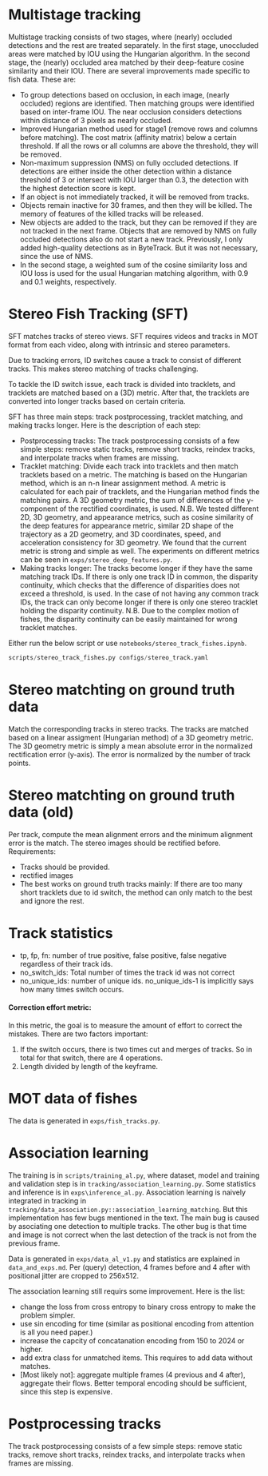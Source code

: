 Multistage tracking
===================

Multistage tracking consists of two stages, where (nearly) occluded detections and the rest are treated separately. In the first stage, unoccluded areas were matched by IOU using the Hungarian algorithm. In the second stage, the (nearly) occluded area matched by their deep-feature cosine similarity and their IOU. There are several improvements made specific to fish data. These are:

- To group detections based on occlusion, in each image, (nearly occluded) regions are identified. Then matching groups were identified based on inter-frame IOU. The near occlusion considers detections within distance of 3 pixels as nearly occluded.
- Improved Hungarian method used for stage1 (remove rows and columns before matching). The cost matrix (affinity matrix) below a certain threshold. If all the rows or all columns are above the threshold, they will be removed.
- Non-maximum suppression (NMS) on fully occluded detections. If detections are either inside the other detection within a distance threshold of 3 or intersect with IOU larger than 0.3, the detection with the highest detection score is kept.
- If an object is not immediately tracked, it will be removed from tracks.
- Objects remain inactive for 30 frames, and then they will be killed. The memory of features of the killed tracks will be released.
- New objects are added to the track, but they can be removed if they are not tracked in the next frame. Objects that are removed by NMS on fully occluded detections also do not start a new track. Previously, I only added high-quality detections as in ByteTrack. But it was not necessary, since the use of NMS.
- In the second stage, a weighted sum of the cosine similarity loss and IOU loss is used for the usual Hungarian matching algorithm, with 0.9 and 0.1 weights, respectively.


Stereo Fish Tracking (SFT)
====================
SFT matches tracks of stereo views. SFT requires videos and tracks in MOT format from each video, along with intrinsic and stereo parameters.

Due to tracking errors, ID switches cause a track to consist of different tracks. This makes stereo matching of tracks challenging.

To tackle the ID switch issue, each track is divided into tracklets, and tracklets are matched based on a (3D) metric. After that, the tracklets are converted into longer tracks based on certain criteria.

SFT has three main steps: track postprocessing, tracklet matching, and making tracks longer. Here is the description of each step:

- Postprocessing tracks: The track postprocessing consists of a few simple steps: remove static tracks, remove short tracks, reindex tracks, and interpolate tracks when frames are missing.
- Tracklet matching: Divide each track into tracklets and then match tracklets based on a metric. The matching is based on the Hungarian method, which is an n-n linear assignment method. A metric is calculated for each pair of tracklets, and the Hungarian method finds the matching pairs. A 3D geometry metric, the sum of differences of the y-component of the rectified coordinates, is used. N.B. We tested different 2D, 3D geometry, and appearance metrics, such as cosine similarity of the deep features for appearance metric, similar 2D shape of the trajectory as a 2D geometry, and 3D coordinates, speed, and acceleration consistency for 3D geometry. We found that the current metric is strong and simple as well. The experiments on different metrics can be seen in `exps/stereo_deep_features.py`.
- Making tracks longer: The tracks become longer if they have the same matching track IDs. If there is only one track ID in common, the disparity continuity, which checks that the difference of disparities does not exceed a threshold, is used. In the case of not having any common track IDs, the track can only become longer if there is only one stereo tracklet holding the disparity continuity. N.B. Due to the complex motion of fishes, the disparity continuity can be easily maintained for wrong tracklet matches.

Either run the below script or use `notebooks/stereo_track_fishes.ipynb`.
```python
scripts/stereo_track_fishes.py configs/stereo_track.yaml
```

Stereo matchting on ground truth data
================
Match the corresponding tracks in stereo tracks. The tracks are matched based on a linear assigment (Hungarian method) of a 3D geometry metric. The 3D geometry metric is simply a mean absolute error in the normalized rectification error (y-axis). The error is normalized by the number of track points. 


Stereo matchting on ground truth data (old)
================
Per track, compute the mean alignment errors and the minimum alignment error is the match. The stereo images should be rectified before.
Requirements: 
- Tracks should be provided.
- rectified images 
- The best works on ground truth tracks mainly: If there are too many short tracklets due to id switch, the method can only match to the best and ignore the rest.  

Track statistics
===========
- tp, fp, fn: number of true positive, false positive, false negative regardless of their track ids.
- no_switch_ids: Total number of times the track id was not correct
- no_unique_ids: number of unique ids. no_unique_ids-1 is implicitly says how many times switch occurs.

#### Correction effort metric:
In this metric, the goal is to measure the amount of effort to correct the mistakes. There are two factors important:
1. If the switch occurs, there is two times cut and merges of tracks. So in total for that switch, there are 4 operations. 
2. Length divided by length of the keyframe.

MOT data of fishes
==================
The data is generated in `exps/fish_tracks.py`.

Association learning
==================

The training is in `scripts/training_al.py`, where dataset, model and training and validation step is in `tracking/association_learning.py`. Some statistics and inference is in `exps\inference_al.py`. Association learning is naively integrated in tracking in `tracking/data_association.py::association_learning_matching`. But this implementation has few bugs mentioned in the text. The main bug is caused by asociating one detection to multiple tracks. The other bug is that time and image is not correct when the last detection of the track is not from the previous frame. 

Data is generated in `exps/data_al_v1.py` and statistics are explained in `data_and_exps.md`. Per (query) detection, 4 frames before and 4 after with positional jitter are cropped to 256x512.  

The association learning still requirs some improvement. Here is the list:
- change the loss from cross entropy to binary cross entropy to make the problem simpler.
- use sin encoding for time (similar as positional encoding from attention is all you need paper.)
- increase the capcity of concatanation encoding from 150 to 2024 or higher. 
- add extra class for unmatched items. This requires to add data without matches. 
- [Most likely not]: aggregate multiple frames (4 previous and 4 after), aggregate their flows. Better temporal encoding should be sufficient, since this step is expensive. 

Postprocessing tracks
==================

The track postprocessing consists of a few simple steps: remove static tracks, remove short tracks, reindex tracks, and interpolate tracks when frames are missing.